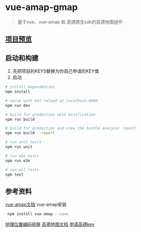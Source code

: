 # vue-amap-gmap

> 基于vue、vue-amap 和 高德原生sdk的高德地图组件
## [项目预览](www.calamus.xyz)


## 启动和构建
1. 先把项目的KEYS替换为你自己申请的KEY值
2. 启动

``` bash
# install dependencies
npm install

# serve with hot reload at localhost:8080
npm run dev

# build for production with minification
npm run build

# build for production and view the bundle analyzer report
npm run build --report

# run unit tests
npm run unit

# run e2e tests
npm run e2e

# run all tests
npm test
```

## 参考资料
[vue-amap文档](https://elemefe.github.io/vue-amap/#/zh-cn/custom/custom)
vue-amap安装
```bash
 npm install vue-amap --save
```
[地理位置编码转换](https://lbs.amap.com/api/javascript-api/guide/services/geocoder/?sug_index=0)
[高德地图文档](https://lbs.amap.com/api/)
[申请高德key](https://lbs.amap.com/dev/key/app)
